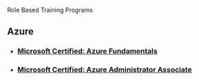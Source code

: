 Role Based Training Programs

## Azure

- ### [Microsoft Certified: Azure Fundamentals](https://github.com/e2eSolutionArchitect/academy/blob/main/certification-based-training-programs/azure/AZ-900/readme.md)
- ### [Microsoft Certified: Azure Administrator Associate](https://github.com/e2eSolutionArchitect/academy/blob/main/certification-based-training-programs/azure/AZ-104/readme.md)
